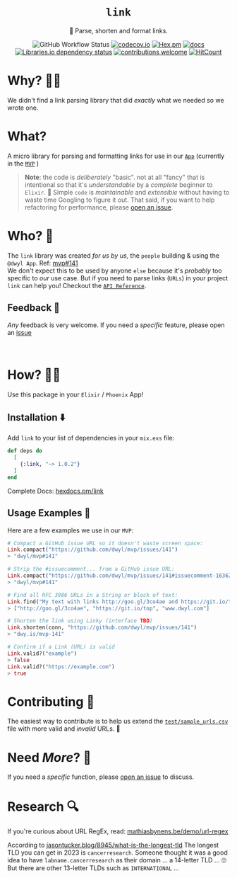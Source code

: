 <div align="center">

# `link`

🔗 Parse, shorten and format links. 

![GitHub Workflow Status](https://img.shields.io/github/actions/workflow/status/dwyl/link/ci.yml?label=build&style=flat-square&branch=main)
[![codecov.io](https://img.shields.io/codecov/c/github/dwyl/gogs/main.svg?style=flat-square)](http://codecov.io/github/dwyl/auth?branch=main)
[![Hex.pm](https://img.shields.io/hexpm/v/link?color=brightgreen&style=flat-square)](https://hex.pm/packages/link)
[![docs](https://img.shields.io/badge/docs-100%25-brightgreen?style=flat-square)](https://hexdocs.pm/link/api-reference.html) 
[![Libraries.io dependency status](https://img.shields.io/librariesio/release/hex/link?logoColor=brightgreen&style=flat-square)](https://libraries.io/hex/link)
[![contributions welcome](https://img.shields.io/badge/contributions-welcome-brightgreen.svg?style=flat-square)](https://github.com/dwyl/link/issues)
[![HitCount](http://hits.dwyl.com/dwyl/link.svg)](http://hits.dwyl.com/dwyl/link)


</div>

# Why? 🤷‍♀️

We didn't find a link parsing library 
that did _exactly_ what we needed
so we wrote one. 


# What? 

A micro library for parsing and formatting links
for use in our 
[`App`](https://github.com/dwyl/app)
(currently in the 
[`MVP`](https://github.com/dwyl/mvp/issues/141)
)


> **Note**: the code is _deliberately_ "basic".
> not at all "fancy" 
> that is intentional so that it's _understandable_ 
> by a _complete_ beginner to `Elixir`. 🔰
> Simple `code` is _maintainable_ and _extensible_ 
> without having to waste time Googling to figure it out.
> That said, if you want to help refactoring for performance,
> please 
> [open an issue](https://github.com/dwyl/link/issues).

# Who? 👤

The `link` library was created _for us by us_,
the `people` building & using the `@dwyl App`. 
Ref: 
[mvp#141](https://github.com/dwyl/mvp/issues/141)
<br />
We don't expect this to be used by anyone `else`
because it's _probably_ too specific to _our_ use case.
But if you need to parse links (`URLs`) in your project
`link` can help you! 
Checkout the 
[`API Reference`](https://hexdocs.pm/link/api-reference.html).

## Feedback 💬

_Any_ feedback is very welcome. 
If you need a _specific_ feature,
please open an 
[issue](https://github.com/dwyl/link/issues)

<br />

# How? 👩‍💻

Use this package in your `Elixir` / `Phoenix` App!

## Installation ⬇️

Add `link` to your list of dependencies 
in your `mix.exs` file:

```elixir
def deps do
  [
    {:link, "~> 1.0.2"}
  ]
end
```

Complete Docs:
[hexdocs.pm/link](https://hexdocs.pm/link/Link.html#content)


## Usage Examples 🔗 

Here are a few examples we use in our `MVP`:

```elixir
# Compact a GitHub issue URL so it doesn't waste screen space:
Link.compact("https://github.com/dwyl/mvp/issues/141")
> "dwyl/mvp#141"

# Strip the #issuecomment... from a GitHub issue URL:
Link.compact("https://github.com/dwyl/mvp/issues/141#issuecomment-1636209664")
> "dwyl/mvp#141"

# Find all RFC 3986 URLs in a String or block of text:
Link.find("My text with links http://goo.gl/3co4ae and https://git.io/top and www.dwyl.com etc.")
> ["http://goo.gl/3co4ae", "https://git.io/top", "www.dwyl.com"]

# Shorten the link using Linky (interface TBD)
Link.shorten(conn, "https://github.com/dwyl/mvp/issues/141")
> "dwy.is/mvp-141"

# Confirm if a Link (URL) is valid
Link.valid?("example")
> false
Link.valid?("https://example.com")
> true
```


# Contributing 🙏

The easiest way to contribute 
is to help us extend the 
[`test/sample_urls.csv`]()
file with more valid and _invalid_ URLs. 📝


# Need _More_? 🙌

If you need a _specific_ function,
please 
[open an issue](https://github.com/dwyl/link/issues)
to discuss. 

# Research 🔍

If you're curious about URL RegEx, read: 
[mathiasbynens.be/demo/url-regex](https://mathiasbynens.be/demo/url-regex)

According to 
[jasontucker.blog/8945/what-is-the-longest-tld](https://jasontucker.blog/8945/what-is-the-longest-tld-you-can-get-for-a-domain-name)
The longest TLD you can get in 2023 is `cancerresearch`.
Someone thought it was a good idea 
to have `labname.cancerresearch` as their domain ... 
a 14-letter TLD ... 🙄 
But there are other 13-letter TLDs such as `INTERNATIONAL` ...